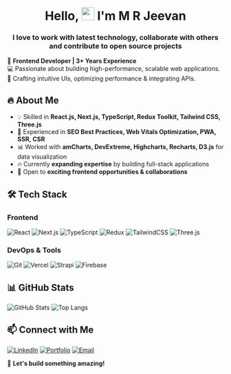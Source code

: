 <h1 align="center">Hello, <img src="https://raw.githubusercontent.com/MartinHeinz/MartinHeinz/master/wave.gif" width="30px"> I'm  M R Jeevan </h1>
<h3 align="center">I love to work with latest technology, collaborate with others and contribute to open source projects</h3>

🚀 **Frontend Developer | 3+ Years Experience**  
💻 Passionate about building high-performance, scalable web applications.  
🎨 Crafting intuitive UIs, optimizing performance & integrating APIs.  

## 🔥 About Me
- 💡 Skilled in **React.js, Next.js, TypeScript, Redux Toolkit, Tailwind CSS, Three.js**
- 🚀 Experienced in **SEO Best Practices, Web Vitals Optimization, PWA, SSR, CSR**
- 📊 Worked with **amCharts, DevExtreme, Highcharts, Recharts, D3.js** for data visualization
- 🔥 Currently **expanding expertise** by building full-stack applications
- 🎯 Open to **exciting frontend opportunities & collaborations**

## 🛠️ Tech Stack
### **Frontend**
![React](https://img.shields.io/badge/React-20232A?style=for-the-badge&logo=react&logoColor=61DAFB)
![Next.js](https://img.shields.io/badge/Next.js-000000?style=for-the-badge&logo=next.js&logoColor=white)
![TypeScript](https://img.shields.io/badge/TypeScript-007ACC?style=for-the-badge&logo=typescript&logoColor=white)
![Redux](https://img.shields.io/badge/Redux-764ABC?style=for-the-badge&logo=redux&logoColor=white)
![TailwindCSS](https://img.shields.io/badge/Tailwind_CSS-38B2AC?style=for-the-badge&logo=tailwind-css&logoColor=white)
![Three.js](https://img.shields.io/badge/Three.js-000000?style=for-the-badge&logo=three.js&logoColor=white)

### **DevOps & Tools**
![Git](https://img.shields.io/badge/Git-F05032?style=for-the-badge&logo=git&logoColor=white)
![Vercel](https://img.shields.io/badge/Vercel-000000?style=for-the-badge&logo=vercel&logoColor=white)
![Strapi](https://img.shields.io/badge/Strapi-2E7EEA?style=for-the-badge&logo=strapi&logoColor=white)
![Firebase](https://img.shields.io/badge/Firebase-FFCA28?style=for-the-badge&logo=firebase&logoColor=black)



## 📊 GitHub Stats
![GitHub Stats](https://github-readme-stats.vercel.app/api?username=mrjeevan&show_icons=true&theme=radical)
![Top Langs](https://github-readme-stats.vercel.app/api/top-langs/?username=mrjeevan&layout=compact&theme=radical)

## 📫 Connect with Me
[![LinkedIn](https://img.shields.io/badge/LinkedIn-0A66C2?style=for-the-badge&logo=linkedin&logoColor=white)](https://www.linkedin.com/in/mrjeevan)
[![Portfolio](https://img.shields.io/badge/Portfolio-000000?style=for-the-badge&logo=vercel&logoColor=white)](https://yourportfolio.com)
[![Email](https://img.shields.io/badge/Email-D14836?style=for-the-badge&logo=gmail&logoColor=white)](mailto:mrjeevan2000@gmail.com)

🚀 **Let's build something amazing!**
